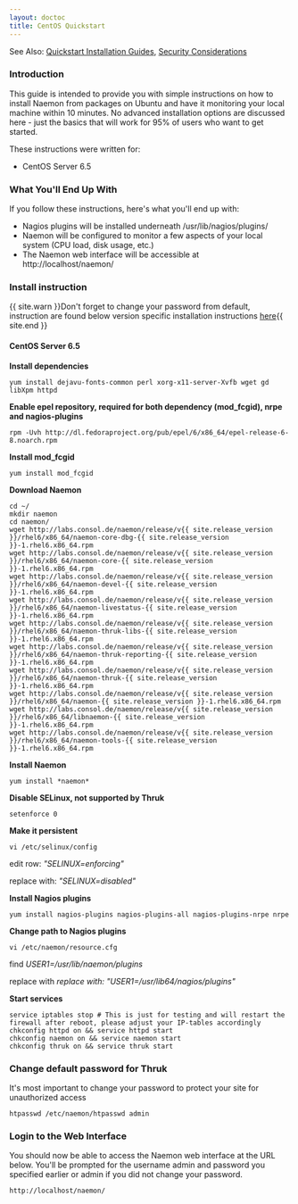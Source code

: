 ```yaml
---
layout: doctoc
title: CentOS Quickstart
---
```

<span class="glyphicon glyphicon-arrow-right"></span> See Also: <a href="quickstart.html">Quickstart Installation Guides</a>, <a href="security.html">Security Considerations</a>

### Introduction

This guide is intended to provide you with simple instructions on how to install Naemon from packages on Ubuntu and have it monitoring your local machine within 10 minutes. No advanced installation options are discussed here - just the basics that will work for 95% of users who want to get started.

These instructions were written for:

* CentOS Server 6.5

### What You'll End Up With

If you follow these instructions, here's what you'll end up with:

<ul>
<li>Nagios plugins will be installed underneath /usr/lib/nagios/plugins/</li>
<li>Naemon will be configured to monitor a few aspects of your local system (CPU load, disk usage, etc.)</li>
<li>The Naemon web interface will be accessible at http://localhost/naemon/</li>
</ul>

### Install instruction 

{{ site.warn }}Don't forget to change your password from default, instruction are found below version specific installation instructions <a href="#change_default_password_for_thruk">here</a>{{ site.end }}

#### CentOS Server 6.5

**Install dependencies**

```
yum install dejavu-fonts-common perl xorg-x11-server-Xvfb wget gd libXpm httpd
```

**Enable epel repository, required for both dependency (mod_fcgid), nrpe and nagios-plugins**

```
rpm -Uvh http://dl.fedoraproject.org/pub/epel/6/x86_64/epel-release-6-8.noarch.rpm
```

**Install mod_fcgid**

```
yum install mod_fcgid
```

**Download Naemon**

```
cd ~/
mkdir naemon
cd naemon/
wget http://labs.consol.de/naemon/release/v{{ site.release_version }}/rhel6/x86_64/naemon-core-dbg-{{ site.release_version }}-1.rhel6.x86_64.rpm
wget http://labs.consol.de/naemon/release/v{{ site.release_version }}/rhel6/x86_64/naemon-core-{{ site.release_version }}-1.rhel6.x86_64.rpm
wget http://labs.consol.de/naemon/release/v{{ site.release_version }}/rhel6/x86_64/naemon-devel-{{ site.release_version }}-1.rhel6.x86_64.rpm
wget http://labs.consol.de/naemon/release/v{{ site.release_version }}/rhel6/x86_64/naemon-livestatus-{{ site.release_version }}-1.rhel6.x86_64.rpm
wget http://labs.consol.de/naemon/release/v{{ site.release_version }}/rhel6/x86_64/naemon-thruk-libs-{{ site.release_version }}-1.rhel6.x86_64.rpm
wget http://labs.consol.de/naemon/release/v{{ site.release_version }}/rhel6/x86_64/naemon-thruk-reporting-{{ site.release_version }}-1.rhel6.x86_64.rpm
wget http://labs.consol.de/naemon/release/v{{ site.release_version }}/rhel6/x86_64/naemon-thruk-{{ site.release_version }}-1.rhel6.x86_64.rpm
wget http://labs.consol.de/naemon/release/v{{ site.release_version }}/rhel6/x86_64/naemon-{{ site.release_version }}-1.rhel6.x86_64.rpm
wget http://labs.consol.de/naemon/release/v{{ site.release_version }}/rhel6/x86_64/libnaemon-{{ site.release_version }}-1.rhel6.x86_64.rpm
wget http://labs.consol.de/naemon/release/v{{ site.release_version }}/rhel6/x86_64/naemon-tools-{{ site.release_version }}-1.rhel6.x86_64.rpm
```

**Install Naemon**

```
yum install *naemon*
```

**Disable SELinux, not supported by Thruk**

```
setenforce 0
```

**Make it persistent**

```
vi /etc/selinux/config
```

edit row: *"SELINUX=enforcing"*

replace with: *"SELINUX=disabled"*

**Install Nagios plugins**

```
yum install nagios-plugins nagios-plugins-all nagios-plugins-nrpe nrpe
```

**Change path to Nagios plugins**

```
vi /etc/naemon/resource.cfg 
```

find *$USER1$=/usr/lib/naemon/plugins*

replace with *replace with: "$USER1$=/usr/lib64/nagios/plugins"*

**Start services**

```
service iptables stop # This is just for testing and will restart the firewall after reboot, please adjust your IP-tables accordingly
chkconfig httpd on && service httpd start
chkconfig naemon on && service naemon start
chkconfig thruk on && service thruk start
```

### Change default password for Thruk

It's most important to change your password to protect your site for unauthorized access

```
htpasswd /etc/naemon/htpasswd admin
```

### Login to the Web Interface

You should now be able to access the Naemon web interface at the URL below.  You'll be prompted for the username admin and password you specified earlier or admin if you did not change your password.

```
http://localhost/naemon/
```
